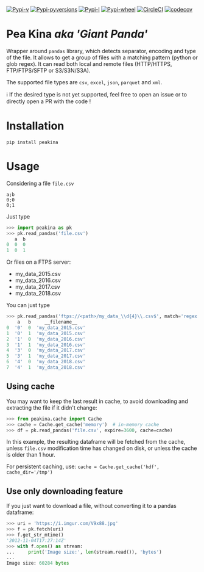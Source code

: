 [![Pypi-v](https://img.shields.io/pypi/v/peakina.svg)](https://pypi.python.org/pypi/peakina)
[![Pypi-pyversions](https://img.shields.io/pypi/pyversions/peakina.svg)](https://pypi.python.org/pypi/peakina)
[![Pypi-l](https://img.shields.io/pypi/l/peakina.svg)](https://pypi.python.org/pypi/peakina)
[![Pypi-wheel](https://img.shields.io/pypi/wheel/peakina.svg)](https://pypi.python.org/pypi/peakina)
[![CircleCI](https://img.shields.io/circleci/project/github/ToucanToco/peakina.svg)](https://circleci.com/gh/ToucanToco/peakina)
[![codecov](https://codecov.io/gh/ToucanToco/peakina/branch/master/graph/badge.svg)](https://codecov.io/gh/ToucanToco/peakina)

# Pea Kina _aka 'Giant Panda'_

Wrapper around `pandas` library, which detects separator, encoding
and type of the file. It allows to get a group of files with a matching pattern (python or glob regex).
It can read both local and remote files (HTTP/HTTPS, FTP/FTPS/SFTP or S3/S3N/S3A).

The supported file types are `csv`, `excel`, `json`, `parquet` and `xml`.

:information_source: If the desired type is not yet supported, feel free to open an issue or to directly open a PR with the code !

# Installation

`pip install peakina`

# Usage
Considering a file `file.csv`
```
a;b
0;0
0;1
```

Just type
```python
>>> import peakina as pk
>>> pk.read_pandas('file.csv')
   a  b
0  0  0
1  0  1
```

Or files on a FTPS server:
- my_data_2015.csv
- my_data_2016.csv
- my_data_2017.csv
- my_data_2018.csv

You can just type

```python
>>> pk.read_pandas('ftps://<path>/my_data_\\d{4}\\.csv$', match='regex', dtype={'a': 'str'})
    a   b     __filename__
0  '0'  0  'my_data_2015.csv'
1  '0'  1  'my_data_2015.csv'
2  '1'  0  'my_data_2016.csv'
3  '1'  1  'my_data_2016.csv'
4  '3'  0  'my_data_2017.csv'
5  '3'  1  'my_data_2017.csv'
6  '4'  0  'my_data_2018.csv'
7  '4'  1  'my_data_2018.csv'
```

## Using cache

You may want to keep the last result in cache, to avoid downloading and extracting the file if it didn't change:

```python
>>> from peakina.cache import Cache
>>> cache = Cache.get_cache('memory')  # in-memory cache
>>> df = pk.read_pandas('file.csv', expire=3600, cache=cache)
```

In this example, the resulting dataframe will be fetched from the cache, unless `file.csv` modification time has changed on disk, or unless the cache is older than 1 hour.

For persistent caching, use: `cache = Cache.get_cache('hdf', cache_dir='/tmp')`


## Use only downloading feature

If you just want to download a file, without converting it to a pandas dataframe:

```python
>>> uri = 'https://i.imgur.com/V9x88.jpg'
>>> f = pk.fetch(uri)
>>> f.get_str_mtime()
'2012-11-04T17:27:14Z'
>>> with f.open() as stream:
...     print('Image size:', len(stream.read()), 'bytes')
...
Image size: 60284 bytes
```
